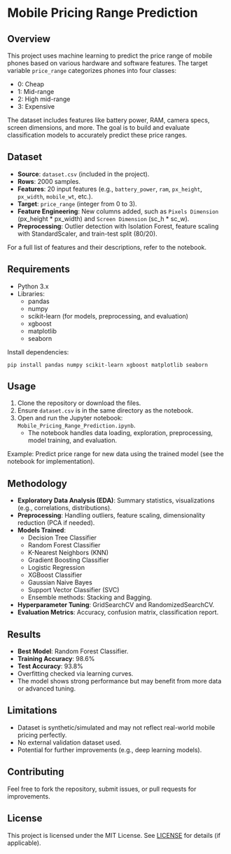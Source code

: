 # Mobile Pricing Range Prediction

## Overview
This project uses machine learning to predict the price range of mobile phones based on various hardware and software features. The target variable `price_range` categorizes phones into four classes:  
- 0: Cheap  
- 1: Mid-range  
- 2: High mid-range  
- 3: Expensive  

The dataset includes features like battery power, RAM, camera specs, screen dimensions, and more. The goal is to build and evaluate classification models to accurately predict these price ranges.

## Dataset
- **Source**: `dataset.csv` (included in the project).  
- **Rows**: 2000 samples.  
- **Features**: 20 input features (e.g., `battery_power`, `ram`, `px_height`, `px_width`, `mobile_wt`, etc.).  
- **Target**: `price_range` (integer from 0 to 3).  
- **Feature Engineering**: New columns added, such as `Pixels Dimension` (px_height * px_width) and `Screen Dimension` (sc_h * sc_w).  
- **Preprocessing**: Outlier detection with Isolation Forest, feature scaling with StandardScaler, and train-test split (80/20).

For a full list of features and their descriptions, refer to the notebook.

## Requirements
- Python 3.x  
- Libraries:  
  - pandas  
  - numpy  
  - scikit-learn (for models, preprocessing, and evaluation)  
  - xgboost  
  - matplotlib  
  - seaborn  

Install dependencies:  
```
pip install pandas numpy scikit-learn xgboost matplotlib seaborn
```

## Usage
1. Clone the repository or download the files.  
2. Ensure `dataset.csv` is in the same directory as the notebook.  
3. Open and run the Jupyter notebook: `Mobile_Pricing_Range_Prediction.ipynb`.  
   - The notebook handles data loading, exploration, preprocessing, model training, and evaluation.  

Example: Predict price range for new data using the trained model (see the notebook for implementation).

## Methodology
- **Exploratory Data Analysis (EDA)**: Summary statistics, visualizations (e.g., correlations, distributions).  
- **Preprocessing**: Handling outliers, feature scaling, dimensionality reduction (PCA if needed).  
- **Models Trained**:  
  - Decision Tree Classifier  
  - Random Forest Classifier  
  - K-Nearest Neighbors (KNN)  
  - Gradient Boosting Classifier  
  - Logistic Regression  
  - XGBoost Classifier  
  - Gaussian Naive Bayes  
  - Support Vector Classifier (SVC)  
  - Ensemble methods: Stacking and Bagging.  
- **Hyperparameter Tuning**: GridSearchCV and RandomizedSearchCV.  
- **Evaluation Metrics**: Accuracy, confusion matrix, classification report.  

## Results
- **Best Model**: Random Forest Classifier.  
- **Training Accuracy**: 98.6%  
- **Test Accuracy**: 93.8%  
- Overfitting checked via learning curves.  
- The model shows strong performance but may benefit from more data or advanced tuning.

## Limitations
- Dataset is synthetic/simulated and may not reflect real-world mobile pricing perfectly.  
- No external validation dataset used.  
- Potential for further improvements (e.g., deep learning models).

## Contributing
Feel free to fork the repository, submit issues, or pull requests for improvements.

## License
This project is licensed under the MIT License. See [LICENSE](LICENSE) for details (if applicable).
